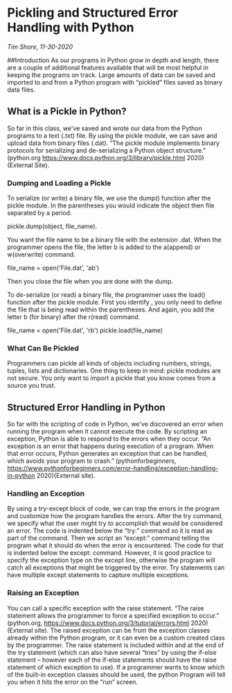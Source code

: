 # Pickling and Structured Error Handling with Python
*Tim Shore, 11-30-2020*

##Introduction
As our programs in Python grow in depth and length, there are a couple of additional features available that will be most helpful in keeping the programs on track.  Large amounts of data can be saved and imported to and from a Python program with “pickled” files saved as binary data files.

## What is a Pickle in Python?
So far in this class, we've saved and wrote our data from the Python programs to a text (.txt) file.  By using the pickle module, we can save and upload data from binary files (.dat).  “The pickle module implements binary protocols for serializing and de-serializing a Python object structure.” (python.org https://www.docs.python.org/3/library/pickle.html 2020)(External Site).

### Dumping and Loading a Pickle
To serialize (or write) a binary file, we use the dump() function after the pickle module.  In the parentheses you would indicate the object then file separated by a period.

pickle.dump(object, file_name).

You want the file name to be a binary file with the extension .dat.  When the programmer opens the file, the letter b is added to the a(append) or w(overwrite) command.

file_name = open('File.dat', 'ab')

Then you close the file when you are done with the dump.

To de-serialize (or read) a binary file, the programmer uses the load() function after the pickle module.  First you identify , you only need to define the file that is being read within the parentheses.  And again, you add the letter b (for binary) after the r(read) command.

file_name = open('File.dat', 'rb')
pickle.load(file_name)

### What Can Be Pickled
Programmers can pickle all kinds of objects including numbers, strings, tuples, lists and dictionaries.  One thing to keep in mind:  pickle modules are not secure.  You only want to import a pickle that you know comes from a source you trust.

## Structured Error Handling in Python
So far with the scripting of code in Python, we've discovered an error when running the program when it cannot execute the code.  By scripting an exception, Python is able to respond to the errors when they occur.  “An exception is an error that happens during execution of a program.  When that error occurs, Python generates an exception that can be handled, which avoids your program to crash.”  (pythonforbeginners, https://www.pythonforbeginners.com/error-handling/exception-handling-in-python 2020)(External site).

### Handling an Exception
By using a try-except block of code, we can trap the errors in the program and customize how the program handles the errors.  After the try command, we specify what the user might try to accomplish that would be considered an error.  The code is indented below the “try:” command so it is read as part of the command.  Then we script an “except:” command telling the program what it should do when the error is encountered.  The code for that is indented below the except: command.  However, it is good practice to specify the exception type on the except line, otherwise the program will catch all exceptions that might be triggered by the error.  Try statements can have multiple except statements to capture multiple exceptions.

### Raising an Exception
You can call a specific exception with the raise statement.  “The raise statement allows the programmer to force a specified exception to occur.” (python.org, https://www.docs.python.org/3/tutorial/errors.html 2020)(External site).  The raised exception can be from the exception classes already within the Python program, or it can even be a custom created class by the programmer.  The raise statement is included within and at the end of the try statement (which can also have several “tries” by using the if-else statement – however each of the if-else statements should have the raise statement of which exception to use).  If a programmer wants to know which of the built-in exception classes should be used, the python Program will tell you when it hits the error on the “run” screen.

